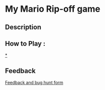 # My Mario Rip-off game

## Description

## How to Play :
[*](my_game.exe)
## Feedback
[Feedback and bug hunt form](https://docs.google.com/forms/d/e/1FAIpQLSca_38GP8y818PJ1Yq9yJKc1ajYKPym_mygZw9K3nG6Mj4llg/viewform?usp=sf_link)
